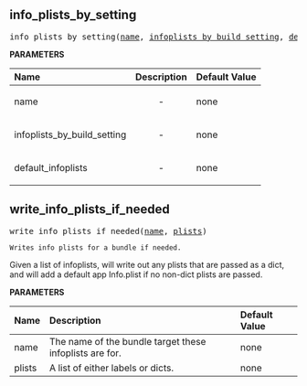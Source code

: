 <!-- Generated with Stardoc: http://skydoc.bazel.build -->

<a id="#info_plists_by_setting"></a>

## info_plists_by_setting

<pre>
info_plists_by_setting(<a href="#info_plists_by_setting-name">name</a>, <a href="#info_plists_by_setting-infoplists_by_build_setting">infoplists_by_build_setting</a>, <a href="#info_plists_by_setting-default_infoplists">default_infoplists</a>)
</pre>



**PARAMETERS**


| Name  | Description | Default Value |
| :------------- | :------------- | :------------- |
| <a id="info_plists_by_setting-name"></a>name |  <p align="center"> - </p>   |  none |
| <a id="info_plists_by_setting-infoplists_by_build_setting"></a>infoplists_by_build_setting |  <p align="center"> - </p>   |  none |
| <a id="info_plists_by_setting-default_infoplists"></a>default_infoplists |  <p align="center"> - </p>   |  none |


<a id="#write_info_plists_if_needed"></a>

## write_info_plists_if_needed

<pre>
write_info_plists_if_needed(<a href="#write_info_plists_if_needed-name">name</a>, <a href="#write_info_plists_if_needed-plists">plists</a>)
</pre>

    Writes info plists for a bundle if needed.

Given a list of infoplists, will write out any plists that are passed as a
dict, and will add a default app Info.plist if no non-dict plists are passed.


**PARAMETERS**


| Name  | Description | Default Value |
| :------------- | :------------- | :------------- |
| <a id="write_info_plists_if_needed-name"></a>name |  The name of the bundle target these infoplists are for.   |  none |
| <a id="write_info_plists_if_needed-plists"></a>plists |  A list of either labels or dicts.   |  none |


